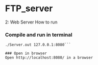 # FTP_server




2: Web Server
How to run
### Compile and run in terminal
```make
./Server.out 127.0.0.1:8080```

### Open in browser
Open http://localhost:8080/ in a browser
